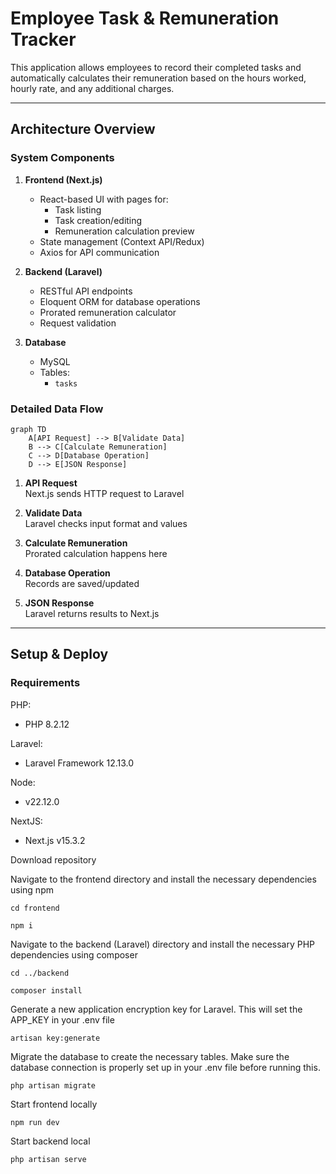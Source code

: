 # Employee Task & Remuneration Tracker

This application allows employees to record their completed tasks and automatically calculates their remuneration based on the hours worked, hourly rate, and any additional charges.

---

## Architecture Overview

### System Components

1. **Frontend (Next.js)**
   - React-based UI with pages for:
     - Task listing
     - Task creation/editing
     - Remuneration calculation preview
   - State management (Context API/Redux)
   - Axios for API communication

2. **Backend (Laravel)**
   - RESTful API endpoints
   - Eloquent ORM for database operations
   - Prorated remuneration calculator
   - Request validation

3. **Database**
   - MySQL
   - Tables:
     - `tasks`

### Detailed Data Flow

```mermaid
graph TD
    A[API Request] --> B[Validate Data]
    B --> C[Calculate Remuneration]
    C --> D[Database Operation]
    D --> E[JSON Response]
```

1. **API Request**  
   Next.js sends HTTP request to Laravel

2. **Validate Data**  
   Laravel checks input format and values

3. **Calculate Remuneration**  
   Prorated calculation happens here

4. **Database Operation**  
   Records are saved/updated

5. **JSON Response**  
   Laravel returns results to Next.js

---

## Setup & Deploy

### Requirements

PHP:
   - PHP 8.2.12

Laravel:
   - Laravel Framework 12.13.0

Node:
   - v22.12.0

NextJS:
   - Next.js v15.3.2

Download repository

Navigate to the frontend directory and install the necessary dependencies using npm

`cd frontend`

`npm i`


Navigate to the backend (Laravel) directory and install the necessary PHP dependencies using composer

`cd ../backend`

`composer install`


Generate a new application encryption key for Laravel. This will set the APP_KEY in your .env file

`artisan key:generate`


Migrate the database to create the necessary tables. Make sure the database connection is properly set up in your .env file before running this.

`php artisan migrate`


Start frontend locally

`npm run dev`


Start backend local

`php artisan serve`

